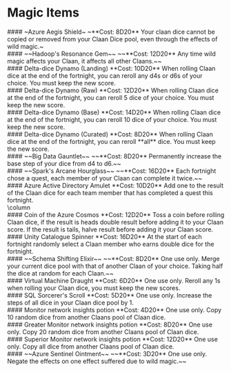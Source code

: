 # Magic Items

<div class='descriptive'>
#### ~Azure Aegis Shield~
~**Cost: 8D20**
Your claan dice cannot be copied or removed from your Claan Dice pool, even through the effects of wild magic.~
</div>

<div class='descriptive'>
#### ~~Hadoop's Resonance Gem~~
~~**Cost: 12D20**
Any time wild magic affects your Claan, it affects all other Claans.~~
</div>

<div class='descriptive'>
#### Delta-dice Dynamo (Landing)
**Cost: 10D20**
When rolling Claan dice at the end of the fortnight, you can reroll any d4s or d6s of your choice. You must keep the new score.
</div>

<div class='descriptive'>
####  Delta-dice Dynamo (Raw)
**Cost: 12D20**
When rolling Claan dice at the end of the fortnight, you can reroll 5 dice of your choice. You must keep the new score.
</div>

<div class='descriptive'>
#### Delta-dice Dynamo (Base)
**Cost: 14D20**
When rolling Claan dice at the end of the fortnight, you can reroll 10 dice of your choice. You must keep the new score.
</div>

<div class='descriptive'>
####  Delta-dice Dynamo (Curated)
**Cost: 8D20**
When rolling Claan dice at the end of the fortnight, you can reroll **all** dice. You must keep the new score.
</div>

<div class='descriptive'>
#### ~~Big Data Gauntlet~~
~~**Cost: 8D20**
Permanently increase the base step of your dice from d4 to d6.~~ 
</div>

<div class='descriptive'>
#### ~~Spark's Arcane Hourglass~~
~~**Cost: 16D20**
Each fortnight chose a quest, each member of your Claan can complete it twice.~~
</div>

<div class='descriptive'>
#### Azure Active Directory Amulet
**Cost: 10D20** Add one to the result of the Claan dice for each team member that has completed a quest this fortnight. 
</div>
\column
<div class='descriptive'>
#### Coin of the Azure Cosmos
**Cost: 12D20** Toss a coin before rolling Claan dice, if the result is heads double result before adding it to your Claan score. If the result is tails, halve result before adding it your Claan score.
</div>

<div class='descriptive'>
#### Unity Catalogue Spinner
**Cost: 16D20** At the start of each fortnight randomly select a Claan member who earns double dice for the fortnight.
</div>

<div class='descriptive'>
#### ~~Schema Shifting Elixir~~
~~**Cost: 8D20**
One use only. Merge your current dice pool with that of another Claan of your choice. Taking half the dice at random for each Claan.~~
</div>

<div class='descriptive'>
#### Virtual Machine Draught
**Cost: 6D20** One use only. Reroll any 1s when rolling your Claan dice, you must keep the new scores.
</div>

<div class='descriptive'>
#### SQL Sorcerer's Scroll
**Cost: 5D20**
One use only. Increase the steps of all dice in your Claan dice pool by 1. 
</div>

<div class='descriptive'>
#### Monitor network insights potion
**Cost: 4D20**
One use only. Copy 10 random dice from another Claans pool of Claan dice.
</div>

<div class='descriptive'>
#### Greater Monitor network insights potion
**Cost: 8D20**
One use only. Copy 20 random dice from another Claans pool of Claan dice.
</div>

<div class='descriptive'>
#### Superior Monitor network insights potion
**Cost: 12D20**
One use only. Copy all dice from another Claans pool of Claan dice.
</div>

<div class='descriptive'>
#### ~~Azure Sentinel Ointment~~
~~**Cost: 3D20**
One use only. Negate the effects on one effect suffered due to wild magic.~~
</div>

